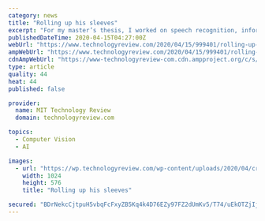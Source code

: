 ```yaml
---
category: news
title: "Rolling up his sleeves"
excerpt: "For my master’s thesis, I worked on speech recognition, informed by linguistic models. For my PhD, I worked in computer vision and object recognition. I was always interested, and still am, in how machines can perceive the world around them directly. A big part of the culture of the AI Lab when I was there was to do really bold things."
publishedDateTime: 2020-04-15T04:27:00Z
webUrl: "https://www.technologyreview.com/2020/04/15/999401/rolling-up-his-sleeves/"
ampWebUrl: "https://www.technologyreview.com/2020/04/15/999401/rolling-up-his-sleeves/amp/"
cdnAmpWebUrl: "https://www-technologyreview-com.cdn.ampproject.org/c/s/www.technologyreview.com/2020/04/15/999401/rolling-up-his-sleeves/amp/"
type: article
quality: 44
heat: 44
published: false

provider:
  name: MIT Technology Review
  domain: technologyreview.com

topics:
  - Computer Vision
  - AI

images:
  - url: "https://wp.technologyreview.com/wp-content/uploads/2020/04/cropped-MJ20_MIT_ac_Huttenlocher_web.jpg?w=1024"
    width: 1024
    height: 576
    title: "Rolling up his sleeves"

secured: "BDrNekcCjtpuH5vbqFcFxyZB5Kq4k4D76EZy97FZ2dUmKv5/T74/uEkOTZjIjZVtsTCsF8Ce7rqGoYoNgqHP11e2J9D8fU7AoVzGZfxZLC5oEvVYLSXiqYcfNVC+xbfxvh7kIZ5XhDvaGTqAEfSJ02anNOd22c1o6OXxp+pUFLgtWhyeUD0MfCGNBzhsovCBVtPRL0l1L5uhC60OH8MHPaegeLb1Kla+jyByUlbKL9waPPW1tUA7h3uWiRQP1ZVzjLkEwc1N2rrFVbmiddXqFq9lI6wtIEcGDR36ZPV8NcpRFWKqp9WHxJSymYTXMKkLtdRq4vHWBc8DNHdZBA0gEGRkNzHLA3LwFq1fC+LSUu2RJw8PjNDeveGzF3+BXjsAAYXwTz0+V4nxKu0AZNTaHhe6vYkbThllRh0s6tSgv8xRWguSmTntzYTOXndaLQTsk5DqvIHSU48fKOA5QByc+MWecW4kvwDbjL4WuK1PlcM=;HHn/G5ZM+HB5qEIGPzpx0A=="
---
```


